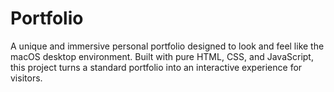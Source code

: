 # Portfolio
A unique and immersive personal portfolio designed to look and feel like the macOS desktop environment. Built with pure HTML, CSS, and JavaScript, this project turns a standard portfolio into an interactive experience for visitors.
